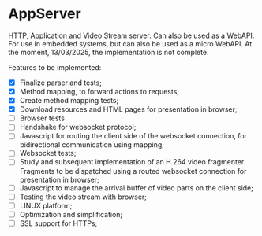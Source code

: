 # AppServer
HTTP, Application and Video Stream server. Can also be used as a WebAPI.
For use in embedded systems, but can also be used as a micro WebAPI.
At the moment, 13/03/2025, the implementation is not complete.

Features to be implemented:

- [X] Finalize parser and tests;
- [X] Method mapping, to forward actions to requests;
- [X] Create method mapping tests;
- [X] Download resources and HTML pages for presentation in browser;
- [ ] Browser tests
- [ ] Handshake for websocket protocol;
- [ ] Javascript for routing the client side of the websocket connection, for bidirectional communication using mapping;
- [ ] Websocket tests;
- [ ] Study and subsequent implementation of an H.264 video fragmenter. Fragments to be dispatched using a routed websocket connection for presentation in browser;
- [ ] Javascript to manage the arrival buffer of video parts on the client side;
- [ ] Testing the video stream with browser;
- [ ] LINUX platform;
- [ ] Optimization and simplification;
- [ ] SSL support for HTTPs;
